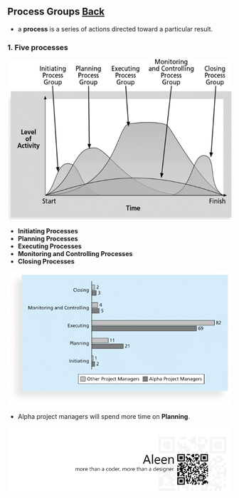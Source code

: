 ## Process Groups	[Back](./../projectManagement.md)

- a **process** is a series of actions directed toward a particular result.

### 1. Five processes

<img src="./5processes.png">

- **Initiating Processes**
- **Planning Processes**
- **Executing Processes**
- **Monitoring and Controlling Processes**
- **Closing Processes**

<img src="./time.png">

- Alpha project managers will spend more time on **Planning**.


<a href="http://aleen42.github.io/" target="_blank" ><img src="./../../pic/tail.gif"></a>
